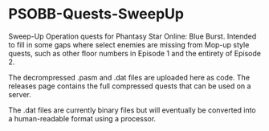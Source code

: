 # PSOBB-Quests-SweepUp
Sweep-Up Operation quests for Phantasy Star Online: Blue Burst. Intended to fill in some gaps where select enemies are missing from Mop-up style quests, such as other floor numbers in Episode 1 and the entirety of Episode 2. 

The decrompressed .pasm and .dat files are uploaded here as code. The releases page contains the full compressed quests that can be used on a server.

The .dat files are currently binary files but will eventually be converted into a human-readable format using a processor.
